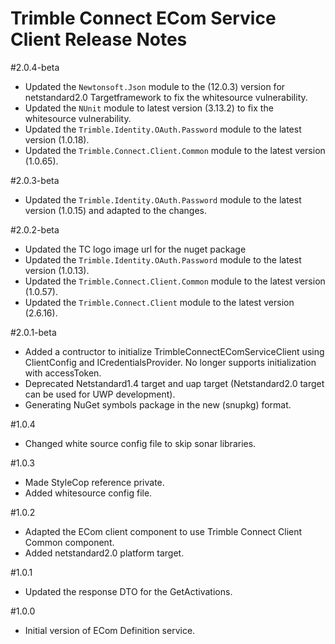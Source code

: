 # Trimble Connect ECom Service Client Release Notes

#2.0.4-beta
* Updated the `Newtonsoft.Json` module to the (12.0.3) version for netstandard2.0 Targetframework to fix the whitesource vulnerability.
* Updated the `NUnit` module to latest version (3.13.2) to fix the whitesource vulnerability.
* Updated the `Trimble.Identity.OAuth.Password` module to the latest version (1.0.18).
* Updated the `Trimble.Connect.Client.Common` module to the latest version (1.0.65).

#2.0.3-beta
* Updated the `Trimble.Identity.OAuth.Password` module to the latest version (1.0.15) and adapted to the changes.

#2.0.2-beta
* Updated the TC logo image url for the nuget package
* Updated the `Trimble.Identity.OAuth.Password` module to the latest version (1.0.13).
* Updated the `Trimble.Connect.Client.Common` module to the latest version (1.0.57).
* Updated the `Trimble.Connect.Client` module to the latest version (2.6.16).

#2.0.1-beta
* Added a contructor to initialize TrimbleConnectEComServiceClient using ClientConfig and ICredentialsProvider. No longer supports initialization with accessToken.
* Deprecated Netstandard1.4 target and uap target (Netstandard2.0 target can be used for UWP development).
* Generating NuGet symbols package in the new (snupkg) format.

#1.0.4
* Changed white source config file to skip sonar libraries.

#1.0.3
* Made StyleCop reference private.
* Added whitesource config file.

#1.0.2
* Adapted the ECom client component to use Trimble Connect Client Common component.
* Added netstandard2.0 platform target.

#1.0.1
* Updated the response DTO for the GetActivations.

#1.0.0
* Initial version of ECom Definition service.
